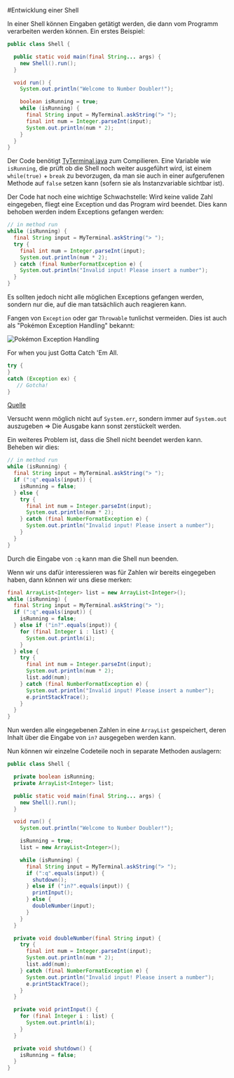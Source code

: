 #Entwicklung einer Shell

In einer Shell können Eingaben getätigt werden, die dann vom Programm verarbeiten werden können. Ein erstes Beispiel:

```java
public class Shell {

  public static void main(final String... args) {
    new Shell().run();
  }

  void run() {
    System.out.println("Welcome to Number Doubler!");

    boolean isRunning = true;
    while (isRunning) {
      final String input = MyTerminal.askString("> ");
      final int num = Integer.parseInt(input);
      System.out.println(num * 2);
    }
  }
}
```
Der Code benötigt [TyTerminal.java](MyTerminal.java) zum Compilieren. Eine Variable wie `isRunning`, die prüft ob die Shell noch weiter ausgeführt wird, ist einem `while(true)` + `break` zu bevorzugen, da man sie auch in einer aufgerufenen Methode auf `false` setzen kann (sofern sie als Instanzvariable sichtbar ist).

Der Code hat noch eine wichtige Schwachstelle: Wird keine valide Zahl eingegeben, fliegt eine Exception und das Program wird beendet. Dies kann behoben werden indem Exceptions gefangen werden:

```java
// in method run
while (isRunning) {
  final String input = MyTerminal.askString("> ");
  try {
    final int num = Integer.parseInt(input);
    System.out.println(num * 2);
  } catch (final NumberFormatException e) {
    System.out.println("Invalid input! Please insert a number");
  }
}
```

Es sollten jedoch nicht alle möglichen Exceptions gefangen werden, sondern nur die, auf die man tatsächlich auch reagieren kann.

Fangen von `Exception` oder gar `Throwable` tunlichst vermeiden. Dies ist auch als "Pokémon Exception Handling" bekannt:

![Pokémon Exception Handling](http://www.codinghorror.com/.a/6a0120a85dcdae970b0176169669bd970c-800wi)

For when you just Gotta Catch 'Em All.

```java
try {
}
catch (Exception ex) {
   // Gotcha!
}
```
[Quelle](http://www.codinghorror.com/blog/2012/07/new-programming-jargon.html)

Versucht wenn möglich nicht auf `System.err`, sondern immer auf `System.out` auszugeben ⇒ Die Ausgabe kann sonst zerstückelt werden.

Ein weiteres Problem ist, dass die Shell nicht beendet werden kann. Beheben wir dies:

```java
// in method run
while (isRunning) {
  final String input = MyTerminal.askString("> ");
  if (":q".equals(input)) {
    isRunning = false;
  } else {
    try {
      final int num = Integer.parseInt(input);
      System.out.println(num * 2);
    } catch (final NumberFormatException e) {
      System.out.println("Invalid input! Please insert a number");
    }
  }
}
```

Durch die Eingabe von `:q` kann man die Shell nun beenden.

Wenn wir uns dafür interessieren was für Zahlen wir bereits eingegeben haben, dann können wir uns diese merken:

```java
final ArrayList<Integer> list = new ArrayList<Integer>();
while (isRunning) {
  final String input = MyTerminal.askString("> ");
  if (":q".equals(input)) {
    isRunning = false;
  } else if ("in?".equals(input)) {
    for (final Integer i : list) {
      System.out.println(i);
    }
  } else {
    try {
      final int num = Integer.parseInt(input);
      System.out.println(num * 2);
      list.add(num);
    } catch (final NumberFormatException e) {
      System.out.println("Invalid input! Please insert a number");
      e.printStackTrace();
    }
  }
}
```

Nun werden alle eingegebenen Zahlen in eine `ArrayList` gespeichert, deren Inhalt über die Eingabe von `in?` ausgegeben werden kann.

Nun können wir einzelne Codeteile noch in separate Methoden auslagern:

```java
public class Shell {

  private boolean isRunning;
  private ArrayList<Integer> list;

  public static void main(final String... args) {
    new Shell().run();
  }

  void run() {
    System.out.println("Welcome to Number Doubler!");

    isRunning = true;
    list = new ArrayList<Integer>();

    while (isRunning) {
      final String input = MyTerminal.askString("> ");
      if (":q".equals(input)) {
        shutdown();
      } else if ("in?".equals(input)) {
        printInput();
      } else {
        doubleNumber(input);
      }
    }
  }

  private void doubleNumber(final String input) {
    try {
      final int num = Integer.parseInt(input);
      System.out.println(num * 2);
      list.add(num);
    } catch (final NumberFormatException e) {
      System.out.println("Invalid input! Please insert a number");
      e.printStackTrace();
    }
  }

  private void printInput() {
    for (final Integer i : list) {
      System.out.println(i);
    }
  }

  private void shutdown() {
    isRunning = false;
  }
}
```